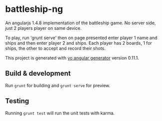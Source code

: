 # battleship-ng

An angularjs 1.4.8 implementation of the battleship game. No server side, just 2 players player on same device.

To play, run 'grunt serve' then on page presented enter player 1 name and ships and then enter player 2 and ships.
Each player has 2 boards, 1 for ships, the other to accept and record their shots.


This project is generated with [yo angular generator](https://github.com/yeoman/generator-angular)
version 0.11.1.

## Build & development

Run `grunt` for building and `grunt serve` for preview.

## Testing

Running `grunt test` will run the unit tests with karma.
